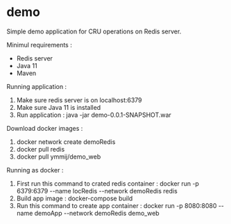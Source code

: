 # demo

Simple demo application for CRU operations on Redis server.

Minimul requirements :

- Redis server
- Java 11
- Maven

Running application :

1. Make sure redis server is on localhost:6379
2. Make sure Java 11 is installed
3. Run application :
	java -jar demo-0.0.1-SNAPSHOT.war
	
Download docker images :

1. docker network create demoRedis
2. docker pull redis
3. docker pull ymmij/demo_web
	
Running as docker :

1. First run this command to crated redis container : docker run -p 6379:6379 --name locRedis --network demoRedis redis
2. Build app image : docker-compose build
3. Run this command to create app container : docker run -p 8080:8080 --name demoApp --network demoRedis demo_web